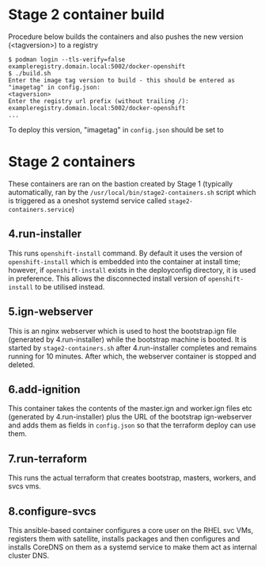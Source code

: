 # Stage 2 container build

Procedure below builds the containers and also pushes the new version (\<tagversion\>) to a registry

```
$ podman login --tls-verify=false exampleregistry.domain.local:5002/docker-openshift
$ ./build.sh
Enter the image tag version to build - this should be entered as "imagetag" in config.json:
<tagversion>
Enter the registry url prefix (without trailing /):
exampleregistry.domain.local:5002/docker-openshift
...
```

To deploy this version, "imagetag" in `config.json` should be set to <tagversion>



# Stage 2 containers

These containers are ran on the bastion created by Stage 1 (typically automatically, ran by the `/usr/local/bin/stage2-containers.sh` script which is triggered as a oneshot systemd service called `stage2-containers.service`)

## 4.run-installer
This runs `openshift-install` command. By default it uses the version of `openshift-install` which is embedded into the container at install time; however, if `openshift-install` exists in the deployconfig directory, it is used in preference. This allows the disconnected install version of `openshift-install` to be utilised instead.

## 5.ign-webserver
This is an nginx webserver which is used to host the bootstrap.ign file (generated by 4.run-installer) while the bootstrap machine is booted. It is started by `stage2-containers.sh` after 4.run-installer completes and remains running for 10 minutes. After which, the webserver container is stopped and deleted.

## 6.add-ignition
This container takes the contents of the master.ign and worker.ign files etc (generated by 4.run-installer) plus the URL of the bootstrap ign-webserver and adds them as fields in `config.json` so that the terraform deploy can use them.

## 7.run-terraform
This runs the actual terraform that creates bootstrap, masters, workers, and svcs vms. 

## 8.configure-svcs
This ansible-based container configures a core user on the RHEL svc VMs, registers them with satellite, installs packages and then configures and installs CoreDNS on them as a systemd service to make them act as internal cluster DNS.
